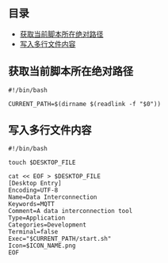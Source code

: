 ## 目录

- [获取当前脚本所在绝对路径](#获取当前脚本所在绝对路径)
- [写入多行文件内容](#写入多行文件内容)

## 获取当前脚本所在绝对路径

```shell
#!/bin/bash

CURRENT_PATH=$(dirname $(readlink -f "$0"))
```

## 写入多行文件内容

```shell
#!/bin/bash

touch $DESKTOP_FILE

cat << EOF > $DESKTOP_FILE
[Desktop Entry]
Encoding=UTF-8
Name=Data Interconnection
Keywords=MQTT
Comment=A data interconnection tool
Type=Application
Categories=Development
Terminal=false
Exec="$CURRENT_PATH/start.sh"
Icon=$ICON_NAME.png
EOF
```

































